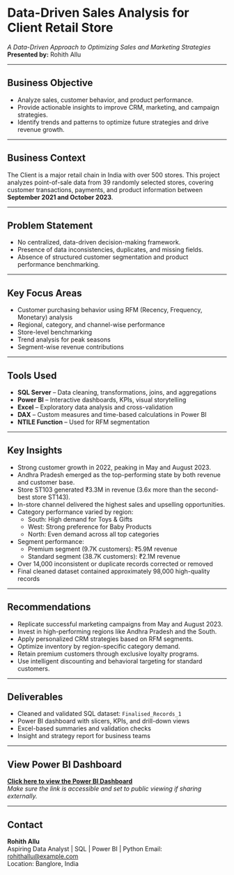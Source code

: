 # Data-Driven Sales Analysis for Client Retail Store

*A Data-Driven Approach to Optimizing Sales and Marketing Strategies*  
**Presented by:** Rohith Allu

---

## Business Objective

- Analyze sales, customer behavior, and product performance.
- Provide actionable insights to improve CRM, marketing, and campaign strategies.
- Identify trends and patterns to optimize future strategies and drive revenue growth.

---

## Business Context

The Client is a major retail chain in India with over 500 stores. This project analyzes point-of-sale data from 39 randomly selected stores, covering customer transactions, payments, and product information between **September 2021 and October 2023**.

---

## Problem Statement

- No centralized, data-driven decision-making framework.
- Presence of data inconsistencies, duplicates, and missing fields.
- Absence of structured customer segmentation and product performance benchmarking.

---

## Key Focus Areas

- Customer purchasing behavior using RFM (Recency, Frequency, Monetary) analysis
- Regional, category, and channel-wise performance
- Store-level benchmarking
- Trend analysis for peak seasons
- Segment-wise revenue contributions

---

## Tools Used

- **SQL Server** – Data cleaning, transformations, joins, and aggregations  
- **Power BI** – Interactive dashboards, KPIs, visual storytelling  
- **Excel** – Exploratory data analysis and cross-validation  
- **DAX** – Custom measures and time-based calculations in Power BI  
- **NTILE Function** – Used for RFM segmentation

---

## Key Insights

- Strong customer growth in 2022, peaking in May and August 2023.
- Andhra Pradesh emerged as the top-performing state by both revenue and customer base.
- Store ST103 generated ₹3.3M in revenue (3.6x more than the second-best store ST143).
- In-store channel delivered the highest sales and upselling opportunities.
- Category performance varied by region:
  - South: High demand for Toys & Gifts
  - West: Strong preference for Baby Products
  - North: Even demand across all top categories
- Segment performance:
  - Premium segment (9.7K customers): ₹5.9M revenue
  - Standard segment (38.7K customers): ₹2.1M revenue
- Over 14,000 inconsistent or duplicate records corrected or removed
- Final cleaned dataset contained approximately 98,000 high-quality records

---

## Recommendations

- Replicate successful marketing campaigns from May and August 2023.
- Invest in high-performing regions like Andhra Pradesh and the South.
- Apply personalized CRM strategies based on RFM segments.
- Optimize inventory by region-specific category demand.
- Retain premium customers through exclusive loyalty programs.
- Use intelligent discounting and behavioral targeting for standard customers.

---

## Deliverables

- Cleaned and validated SQL dataset: `Finalised_Records_1`
- Power BI dashboard with slicers, KPIs, and drill-down views
- Excel-based summaries and validation checks
- Insight and strategy report for business teams

---

## View Power BI Dashboard

**[Click here to view the Power BI Dashboard](https://app.powerbi.com/view?r=eyJrIjoiMzU5NmQxNzAtY2NjZS00OWZhLTg5MjUtYzZiMDU4MWNlOTBlIiwidCI6IjZhNDA2YzM1LTM3MmEtNGMyOS1hNDA4LTBkOTE2MzU1MDdkYyJ9)**  
*Make sure the link is accessible and set to public viewing if sharing externally.*

---

## Contact

**Rohith Allu**  
Aspiring Data Analyst | SQL | Power BI | Python 
Email: rohithallu@example.com  
Location: Banglore, India
